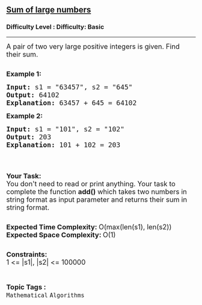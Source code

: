 <h2><a href="https://www.geeksforgeeks.org/problems/sum-of-large-numbers5827/1?page=10&difficulty=Basic&status=unsolved,attempted&sortBy=accuracy">Sum of large numbers</a></h2><h3>Difficulty Level : Difficulty: Basic</h3><hr><div class="problems_problem_content__Xm_eO"><p><span style="font-size:18px">A pair&nbsp;of two very large positive integers is given. Find their sum.</span><br>
&nbsp;</p>

<p><span style="font-size:18px"><strong>Example 1:</strong></span></p>

<pre><span style="font-size:18px"><strong>Input: </strong>s1 = "63457", s2 = "645"
<strong>Output: </strong>64102
<strong>Explanation: </strong>63457 + 645 = 64102
</span></pre>

<p><span style="font-size:18px"><strong>Example 2:</strong></span></p>

<pre><span style="font-size:18px"><strong>Input: </strong>s1 = "101", s2 = "102"
<strong>Output: </strong>203
<strong>Explanation: </strong>101 + 102 = 203</span>
</pre>

<p>&nbsp;</p>

<p><br>
<span style="font-size:18px"><strong>Your Task:</strong><br>
You don't need to read or print anything. Your task to complete the function&nbsp;<strong>add()</strong>&nbsp;which takes two numbers in string format as input parameter and returns their sum in string format.</span><br>
&nbsp;</p>

<p><span style="font-size:18px"><strong>Expected Time Complexity:&nbsp;</strong>O(max(len(s1), len(s2))<br>
<strong>Expected Space Complexity:&nbsp;</strong>O(1)</span><br>
&nbsp;</p>

<p><span style="font-size:18px"><strong>Constraints:</strong><br>
1 &lt;= |s1|, |s2| &lt;= 100000</span></p>
</div><br><p><span style=font-size:18px><strong>Topic Tags : </strong><br><code>Mathematical</code>&nbsp;<code>Algorithms</code>&nbsp;